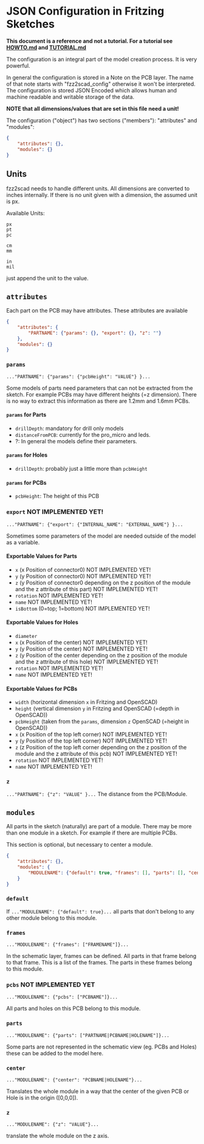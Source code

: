 # JSON Configuration in Fritzing Sketches
**This document is a reference and not a tutorial. For a tutorial see [HOWTO.md](HOWTO.md) and [TUTORIAL.md](testing/step_by_step_example/TUTORIAL.md)**

The configuration is an integral part of the model creation process.
It is very powerful.

In general the configuration is stored in a Note on the PCB layer.
The name of that note starts with "fzz2scad_config" otherwise it won't be interpreted.
The configuration is stored JSON Encoded which allows human and machine
readable and writable storage of the data.

**NOTE that all dimensions/values that are set in this file need a unit!**

The configuration ("object") has two sections ("members"): "attributes" and "modules":

```json
{
    "attributes": {},
    "modules": {}
}
```

## Units
fzz2scad needs to handle different units. All dimensions are converted to
inches internally. If there is no unit given with a dimension, the assumed
unit is px.

Available Units:

    px
    pt
    pc

    cm
    mm

    in
    mil

just append the unit to the value.

## `attributes`
Each part on the PCB may have attributes.
These attributes are available

```json
{
    "attributes": {
        "PARTNAME": {"params": {}, "export": {}, "z": ""}
    },
    "modules": {}
}
```

### `params`
`..."PARTNAME": {"params": {"pcbHeight": "VALUE"} }...`

Some models of parts need parameters that can not be extracted from the
sketch. For example PCBs may have different heights (=z dimension). There
is no way to extract this information as there are 1.2mm and 1.6mm PCBs.

#### `params` for Parts
  * `drillDepth`: mandatory for drill only models
  * `distanceFromPCB`: currently for the pro_micro and leds.
  * ?: In general the models define their parameters.

#### `params` for Holes
  * `drillDepth`: probably just a little more than `pcbHeight`

#### `params` for PCBs
  * `pcbHeight`: The height of this PCB
  

### `export` NOT IMPLEMENTED YET!
`..."PARTNAME": {"export": {"INTERNAL_NAME": "EXTERNAL_NAME"} }...`

Sometimes some parameters of the model are needed outside of the model
as a variable.


#### Exportable Values for Parts
  * `x` (x Position of connector0) NOT IMPLEMENTED YET!
  * `y` (y Position of connector0) NOT IMPLEMENTED YET!
  * `z` (y Position of connector0 depending on the z position of the module and the z attribute of this part) NOT IMPLEMENTED YET!
  * `rotation` NOT IMPLEMENTED YET!
  * `name` NOT IMPLEMENTED YET!
  * `isBottom` (0=top; 1=bottom) NOT IMPLEMENTED YET!

#### Exportable Values for Holes
  * `diameter`
  * `x` (x Position of the center) NOT IMPLEMENTED YET!
  * `y` (y Position of the center) NOT IMPLEMENTED YET!
  * `z` (y Position of the center depending on the z position of the module and the z attribute of this hole) NOT IMPLEMENTED YET!
  * `rotation` NOT IMPLEMENTED YET!
  * `name` NOT IMPLEMENTED YET!

#### Exportable Values for PCBs
  * `width` (horizontal dimension `x` in Fritzing and OpenSCAD)
  * `height` (vertical dimension `y` in Fritzing and OpenSCAD (=depth in OpenSCAD))
  * `pcbHeight` (taken from the `params`, dimension `z` OpenSCAD (=height in OpenSCAD))
  * `x` (x Position of the top left corner) NOT IMPLEMENTED YET!
  * `y` (y Position of the top left corner) NOT IMPLEMENTED YET!
  * `z` (z Position of the top left corner depending on the z position of the module and the z attribute of this pcb) NOT IMPLEMENTED YET!
  * `rotation` NOT IMPLEMENTED YET!
  * `name` NOT IMPLEMENTED YET!

### `z`
`..."PARTNAME": {"z": "VALUE" }...`
The distance from the PCB/Module.


## `modules`
All parts in the sketch (naturally) are part of a module.
There may be more than one module in a sketch. For example if there are
multiple PCBs.

This section is optional, but necessary to center a module.

```json
{
    "attributes": {},
    "modules": {
        "MODULENAME": {"default": true, "frames": [], "parts": [], "center": "", "z": "" },
    }
}
```

### `default`
If `..."MODULENAME": {"default": true}...` all parts that don't belong to any other
module belong to this module.

### `frames`
`..."MODULENAME": {"frames": ["FRAMENAME"]}...`

In the schematic layer, frames can be defined. All parts in that frame
belong to that frame. This is a list of the frames. The parts in these
frames belong to this module.

### `pcbs` NOT IMPLEMENTED YET
`..."MODULENAME": {"pcbs": ["PCBNAME"]}...`

All parts and holes on this PCB belong to this module.

### `parts`
`..."MODULENAME": {"parts": ["PARTNAME|PCBNAME|HOLENAME"]}...`

Some parts are not represented in the schematic view (eg. PCBs and Holes)
these can be added to the model here.

### `center`
`..."MODULENAME": {"center": "PCBNAME|HOLENAME"}...`

Translates the whole module in a way that the center of the given PCB or Hole is in the origin ([0,0,0]).

### `z`
`..."MODULENAME": {"z": "VALUE"}...`

translate the whole module on the z axis.

